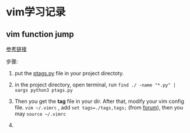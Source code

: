 # vim学习记录

## vim function jump
[参考链接](https://youguanxinqing.xyz/archives/104/)

步骤:

1. put the [ptags.py](https://github.com/python/cpython/blob/master/Tools/scripts/ptags.py) file in your project directoty.

2. in the project directory, open terminal, run `find ./ -name "*.py" | xargs python3 ptags.py`

3. Then you get the **tag** file in your dir. After that, modify your vim config file. `vim ~/.vimrc` , add `set tags=./tags,tags;` (from [forum](https://stackoverflow.com/questions/8285232/vim-set-ctags-in-vimrc)), then you may `source ~/.vimrc`

4. 

   

   

